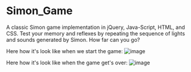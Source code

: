 # Simon_Game
A classic Simon game implementation in jQuery, Java-Script, HTML, and CSS. Test your memory and reflexes by repeating the sequence of lights and sounds generated by Simon. How far can you go?


Here how it's look like when we start the game:
![image](https://github.com/om6208/Simon_Game/assets/116423195/ff80fb12-4d09-4710-b501-e462c583f713)


Here how it's look like when the game get's over:
![image](https://github.com/om6208/Simon_Game/assets/116423195/8a2c76ca-3517-4c24-b3c7-ee54de3a55aa)
